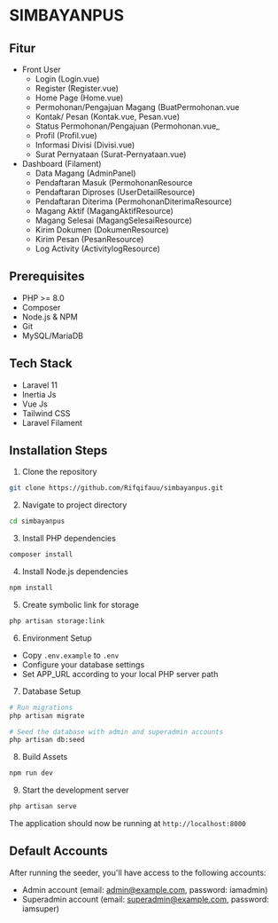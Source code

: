 # SIMBAYANPUS

## Fitur

- Front User
    - Login (Login.vue)
    - Register (Register.vue)
    - Home Page (Home.vue)
    - Permohonan/Pengajuan Magang (BuatPermohonan.vue
    - Kontak/ Pesan (Kontak.vue, Pesan.vue)
    - Status Permohonan/Pengajuan (Permohonan.vue_
    - Profil (Profil.vue)
    - Informasi Divisi (Divisi.vue)
    - Surat Pernyataan (Surat-Pernyataan.vue)
- Dashboard (Filament)
    - Data Magang (AdminPanel)
    - Pendaftaran Masuk (PermohonanResource
    - Pendaftaran Diproses (UserDetailResource)
    - Pendaftaran Diterima (PermohonanDiterimaResource)
    - Magang Aktif (MagangAktifResource)
    - Magang Selesai (MagangSelesaiResource)
    - Kirim Dokumen (DokumenResource)
    - Kirim Pesan (PesanResource)
    - Log Activity (ActivitylogResource)

## Prerequisites
- PHP >= 8.0
- Composer
- Node.js & NPM
- Git
- MySQL/MariaDB
## Tech Stack
- Laravel 11
- Inertia Js
- Vue Js
- Tailwind CSS
- Laravel Filament
## Installation Steps

1. Clone the repository
```bash
git clone https://github.com/Rifqifauu/simbayanpus.git
```

2. Navigate to project directory
```bash
cd simbayanpus
```

3. Install PHP dependencies
```bash
composer install
```

4. Install Node.js dependencies
```bash
npm install
```

5. Create symbolic link for storage
```bash
php artisan storage:link
```

6. Environment Setup
- Copy `.env.example` to `.env`
- Configure your database settings
- Set APP_URL according to your local PHP server path

7. Database Setup
```bash
# Run migrations
php artisan migrate

# Seed the database with admin and superadmin accounts
php artisan db:seed
```

8. Build Assets
```bash
npm run dev
```

9. Start the development server
```bash
php artisan serve
```

The application should now be running at `http://localhost:8000`

## Default Accounts
After running the seeder, you'll have access to the following accounts:
- Admin account (email: admin@example.com, password: iamadmin)
- Superadmin account (email: superadmin@example.com, password: iamsuper)

